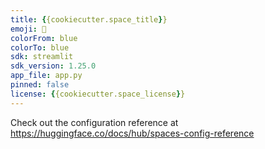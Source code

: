 ```yaml
---
title: {{cookiecutter.space_title}}
emoji: 🐠
colorFrom: blue
colorTo: blue
sdk: streamlit
sdk_version: 1.25.0
app_file: app.py
pinned: false
license: {{cookiecutter.space_license}}
---
```


Check out the configuration reference at https://huggingface.co/docs/hub/spaces-config-reference

